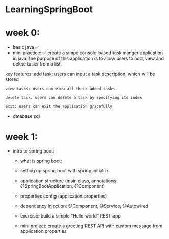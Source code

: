 # LearningSpringBoot

# week 0: 
- basic java ✅
- mini practice: ✅
create a simpe console-based task manger application in java. the purpose of this application is to allow users to add, view and delete tasks from a list.

key features:
    add task: users can input a task description, which will be stored

    view tasks: users can view all their added tasks
    
    delete task: users can delete a task by specifying its index

    exit: users can exit the application gracefully

- database sql


# week 1:
- intro to spring boot:
    - what is spring boot:

    - setting up spring boot with spring initializr
    - application structure (main class, annotations: @SpringBootApplication, @Component)
    - properties config (application.properties)
    - dependency injection: @Component, @Service, @Autowired
    - exercise: build a simple "Hello world" REST app
    - mini project: create a greeting REST API with custom message from application.properties



